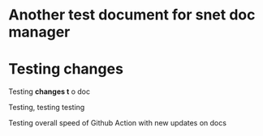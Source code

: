 # Another test document for snet doc manager

# Testing changes

Testing **changes t** o doc



Testing, testing testing



Testing overall speed of Github Action with new updates on docs



